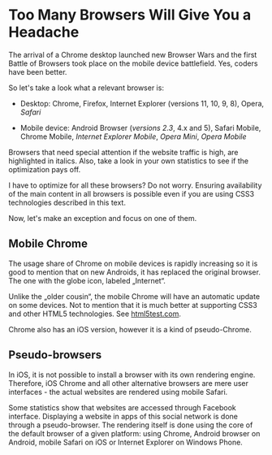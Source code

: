 Too Many Browsers Will Give You a Headache
==========================================

The arrival of a Chrome desktop launched new Browser Wars and the first Battle
of Browsers took place on the mobile device battlefield. Yes, coders have been
better.

So let's take a look what a relevant browser is:

-   Desktop: Chrome, Firefox, Internet Explorer (versions 11, 10, 9, 8), Opera,
    *Safari*

-   Mobile device: Android Browser (*versions 2.3*, 4.x and 5), Safari Mobile,
    Chrome Mobile, *Internet Explorer Mobile*, *Opera Mini*, *Opera Mobile*

Browsers that need special attention if the website traffic is high, are
highlighted in italics. Also, take a look in your own statistics to see if the
optimization pays off.

I have to optimize for all these browsers? Do not worry. Ensuring availability
of the main content in all browsers is possible even if you are using CSS3
technologies described in this text.

Now, let's make an exception and focus on one of them.

Mobile Chrome
-------------

The usage share of Chrome on mobile devices is rapidly increasing so it is good
to mention that on new Androids, it has replaced the original browser. The one
with the globe icon, labeled „Internet“.

Unlike the „older cousin“, the mobile Chrome will have an automatic update on
some devices. Not to mention that it is much better at supporting CSS3 and other
HTML5 technologies. See
[html5test.com](<https://html5test.com/results/mobile.html>).

Chrome also has an iOS version, however it is a kind of pseudo-Chrome.

Pseudo-browsers
---------------

In iOS, it is not possible to install a browser with its own rendering engine.
Therefore, iOS Chrome and all other alternative browsers are mere user
interfaces - the actual websites are rendered using mobile Safari.

Some statistics show that websites are accessed through Facebook interface.
Displaying a website in apps of this social network is done through a
pseudo-browser. The rendering itself is done using the core of the default
browser of a given platform: using Chrome, Android browser on Android, mobile
Safari on iOS or Internet Explorer on Windows Phone.
